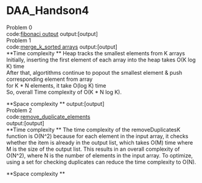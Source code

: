 # DAA_Handson4  
Problem 0    
code:[fibonaci output](./fibonacci.py)
output:[output]   
Problem 1     
code:[merge_k_sorted arrays](.merge_k_sortedarrays.py)
output:[output]   
**Time complexity **
Heap tracks the smallest elements from K arrays  
Initially, inserting the first element of each array into the heap takes O(K log K) time  
After that, algortithms continue to popout the smallest element & push corresponding element from array  
for  K * N elements, it take O(log K) time  
So, overall  Time complexity of O(K * N log K).  

**Space complexity **
output:[output]  
Problem 2  
code:[remove_duplicate_elements](./remove_duplicate_elements.py)  
output:[output]  
**Time complexity **
The time complexity of the removeDuplicatesK function is O(N^2) because for each element in the input array, it checks whether the item is already in the output list, which takes O(M) time where M is the size of the output list. This results in an overall complexity of O(N^2), where N is the number of elements in the input array. To optimize, using a set for checking duplicates can reduce the time complexity to O(N). 

**Space complexity **
